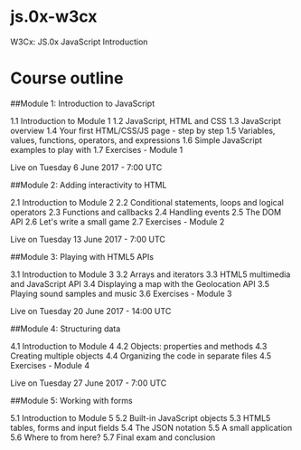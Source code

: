 # js.0x-w3cx
W3Cx: JS.0x JavaScript Introduction

# Course outline

##Module 1: Introduction to JavaScript

1.1 Introduction to Module 1
1.2 JavaScript, HTML and CSS
1.3 JavaScript overview
1.4 Your first HTML/CSS/JS page - step by step
1.5 Variables, values, functions, operators, and expressions
1.6 Simple JavaScript examples to play with
1.7 Exercises - Module 1

Live on Tuesday 6 June 2017 - 7:00 UTC

##Module 2: Adding interactivity to HTML

2.1 Introduction to Module 2
2.2 Conditional statements, loops and logical operators
2.3 Functions and callbacks
2.4 Handling events
2.5 The DOM API
2.6 Let's write a small game
2.7 Exercises - Module 2

Live on Tuesday 13 June 2017 - 7:00 UTC

##Module 3: Playing with HTML5 APIs

3.1 Introduction to Module 3
3.2 Arrays and iterators
3.3 HTML5 multimedia and JavaScript API
3.4 Displaying a map with the Geolocation API
3.5 Playing sound samples and music
3.6 Exercises - Module 3

Live on Tuesday 20 June 2017 - 14:00 UTC

##Module 4: Structuring data

4.1 Introduction to Module 4
4.2 Objects: properties and methods
4.3 Creating multiple objects
4.4 Organizing the code in separate files
4.5 Exercises - Module 4

Live on Tuesday 27 June 2017 - 7:00 UTC

##Module 5: Working with forms

5.1 Introduction to Module 5
5.2 Built-in JavaScript objects
5.3 HTML5 tables, forms and input fields
5.4 The JSON notation
5.5 A small application
5.6 Where to from here?
5.7 Final exam and conclusion